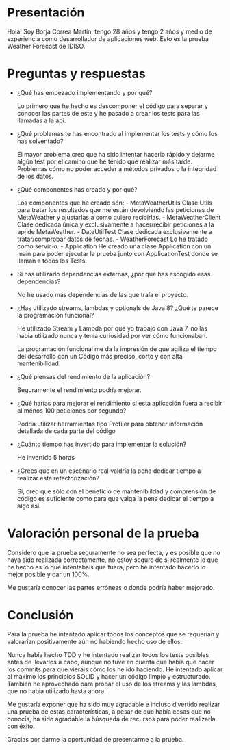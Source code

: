 # Presentación

Hola!
Soy Borja Correa Martín, tengo 28 años y tengo 2 años y medio de experiencia como desarrollador de aplicaciones web.
Esto es la prueba Weather Forecast de IDISO.

# Preguntas y respuestas

- ¿Qué has empezado implementando y por qué?
    
    Lo primero que he hecho es descomponer el código para separar y conocer las partes de este y he pasado a crear los tests para las llamadas a la api.
            
- ¿Qué problemas te has encontrado al implementar los tests y cómo los has solventado?
    
    El mayor problema creo que ha sido intentar hacerlo rápido y dejarme algún test por el camino que he tenido que realizar más tarde.
    Problemas cómo no poder acceder a métodos privados o la integridad de los datos.

- ¿Qué componentes has creado y por qué?
    
    Los componentes que he creado són: 
        - MetaWeatherUtils
            Clase Utils para tratar los resultados que me están devolviendo las peticiones de MetaWeather y ajustarlas a como quiero recibirlas.
        - MetaWeatherClient
            Clase dedicada única y exclusivamente a hacer/recibir peticiones a la api de MetaWeather.
        - DateUtilTest
            Clase dedicada exclusivamente a tratar/comprobar datos de fechas.
        - WeatherForecast
            Lo he tratado como servicio.
        - Application
            He creado una clase Application con un main para poder ejecutar la prueba junto con ApplicationTest donde se llaman a todos los Tests.
            
- Si has utilizado dependencias externas, ¿por qué has escogido esas dependencias?
    
    No he usado más dependencias de las que traía el proyecto.
    
- ¿Has utilizado  streams, lambdas y optionals de Java 8? ¿Qué te parece la programación funcional?
    
    He utilizado Stream y Lambda por que yo trabajo con Java 7, no las había utilizado nunca y tenía curiosidad por ver cómo funcionaban.
    
    La programación funcional me da la impresión de que agiliza el tiempo del desarrollo con un Código más preciso, corto y con alta mantenibilidad.
    
- ¿Qué piensas del rendimiento de la aplicación? 
    
    Seguramente el rendimiento podría mejorar. 
    
- ¿Qué harías para mejorar el rendimiento si esta aplicación fuera a recibir al menos 100 peticiones por segundo?
    
    Podría utilizar herramientas tipo Profiler para obtener información detallada de cada parte del código 

- ¿Cuánto tiempo has invertido para implementar la solución?
    
    He invertido 5 horas
 
- ¿Crees que en un escenario real valdría la pena dedicar tiempo a realizar esta refactorización?
    
    Si, creo que sólo con el beneficio de mantenibiildad y comprensión de código es suficiente como para que valga la pena dedicar el tiempo a algo así. 
    

# Valoración personal de la prueba

Considero que la prueba seguramente no sea perfecta, y es posible que no haya sido 
realizada correctamente, no estoy seguro de si realmente lo que he hecho es lo que 
intentabais que fuera, pero he intentado hacerlo lo mejor posible y dar un 100%.


Me gustaría conocer las partes erróneas o donde podría haber mejorado.


# Conclusión
  
Para la prueba he intentado aplicar todos los conceptos que se requerían y valorarían positivamente aún no habiendo hecho uso de ellos.

Nunca había hecho TDD y he intentado realizar todos los tests posibles antes de llevarlos a cabo, aunque no tuve en cuenta que había que hacer los commits para que vierais cómo los he ido haciendo.
He intentado aplicar al máximo los principios SOLID y hacer un código limpio y estructurado.
También he aprovechado para probar el uso de los streams y las lambdas, que no había utilizado hasta ahora.

Me gustaría exponer que ha sido muy agradable e incluso divertido realizar una prueba de estas características, a pesar de que había cosas que no conocía, ha sido agradable la búsqueda de recursos para poder realizarla con éxito. 

Gracias por darme la oportunidad de presentarme a la prueba.
